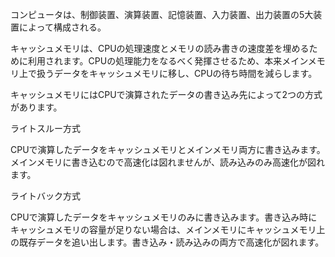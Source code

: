 コンピュータは、制御装置、演算装置、記憶装置、入力装置、出力装置の5大装置によって構成される。

キャッシュメモリは、CPUの処理速度とメモリの読み書きの速度差を埋めるために利用されます。CPUの処理能力をなるべく発揮させるため、本来メインメモリ上で扱うデータをキャッシュメモリに移し、CPUの待ち時間を減らします。

キャッシュメモリにはCPUで演算されたデータの書き込み先によって2つの方式があります。


ライトスルー方式

CPUで演算したデータをキャッシュメモリとメインメモリ両方に書き込みます。メインメモリに書き込むので高速化は図れませんが、読み込みのみ高速化が図れます。


ライトバック方式

CPUで演算したデータをキャッシュメモリのみに書き込みます。書き込み時にキャッシュメモリの容量が足りない場合は、メインメモリにキャッシュメモリ上の既存データを追い出します。書き込み・読み込みの両方で高速化が図れます。

